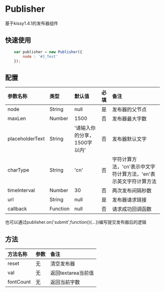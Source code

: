 # Publisher

基于kissy1.4.1的发布器组件

## 快速使用

```javascript
	var publisher = new Publisher({
	    node : '#J_Test'
	});
```

## 配置

| 参数名称        | 类型           | 默认值  | 必填 | 备注|
| :------------- |:-------------| :-----|:------|:------|
| node      | String | null |    是   |  发布器的父节点 |
| maxLen      | Number | 1500 |    否   |  发布器最大字数 |
| placeholderText      | String | '请输入你的分享，1500字以内' |    否   |  发布器默认文字 |
| charType      | String | 'cn' |    否   |  字符计算方法，'cn'表示中文字符计算方法，'en'表示英文字符计算方法 |
| timeInterval      | Number | 30 |    否   |  两次发布间隔秒数 |
| url      | String | null |    是   |  发布器请求链接 |
| callback      | Function | null |    否   |  请求成功回调函数 |

也可以通过publisher.on('submit',function(){...})编写提交发布器后的逻辑

## 方法

| 方法名称        | 参数           | 备注|
| :------------- |:-------------| :-----|
| reset      | 无| 清空发布器 |
| val      | 无| 返回textarea当前值 |
| fontCount      | 无| 返回当前字数 |